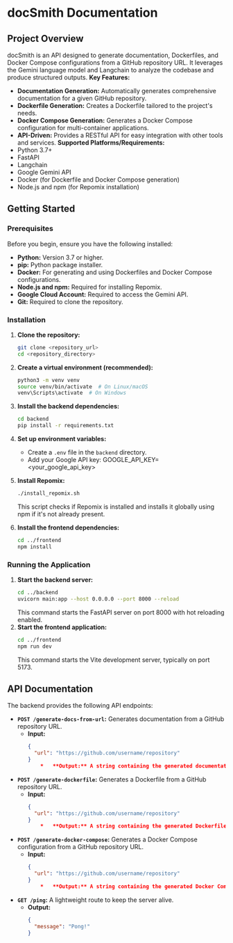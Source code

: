 # docSmith Documentation
## Project Overview
docSmith is an API designed to generate documentation, Dockerfiles, and Docker Compose configurations from a GitHub repository URL. It leverages the Gemini language model and Langchain to analyze the codebase and produce structured outputs.
**Key Features:**
*   **Documentation Generation:** Automatically generates comprehensive documentation for a given GitHub repository.
*   **Dockerfile Generation:** Creates a Dockerfile tailored to the project's needs.
*   **Docker Compose Generation:** Generates a Docker Compose configuration for multi-container applications.
*   **API-Driven:** Provides a RESTful API for easy integration with other tools and services.
**Supported Platforms/Requirements:**
*   Python 3.7+
*   FastAPI
*   Langchain
*   Google Gemini API
*   Docker (for Dockerfile and Docker Compose generation)
*   Node.js and npm (for Repomix installation)
## Getting Started
### Prerequisites
Before you begin, ensure you have the following installed:
*   **Python:** Version 3.7 or higher.
*   **pip:** Python package installer.
*   **Docker:** For generating and using Dockerfiles and Docker Compose configurations.
*   **Node.js and npm:** Required for installing Repomix.
*   **Google Cloud Account:** Required to access the Gemini API.
*   **Git:** Required to clone the repository.
### Installation
1.  **Clone the repository:**
    ```bash
    git clone <repository_url>
    cd <repository_directory>
    ```
2.  **Create a virtual environment (recommended):**
    ```bash
    python3 -m venv venv
    source venv/bin/activate  # On Linux/macOS
    venv\Scripts\activate  # On Windows
    ```
3.  **Install the backend dependencies:**
    ```bash
    cd backend
    pip install -r requirements.txt
    ```
4.  **Set up environment variables:**
    *   Create a `.env` file in the `backend` directory.
    *   Add your Google API key:
                GOOGLE_API_KEY=<your_google_api_key>
        
5.  **Install Repomix:**
    ```bash
    ./install_repomix.sh
    ```
    This script checks if Repomix is installed and installs it globally using npm if it's not already present.
6.  **Install the frontend dependencies:**
    ```bash
    cd ../frontend
    npm install
    ```
### Running the Application
1.  **Start the backend server:**
    ```bash
    cd ../backend
    uvicorn main:app --host 0.0.0.0 --port 8000 --reload
    ```
    This command starts the FastAPI server on port 8000 with hot reloading enabled.
2.  **Start the frontend application:**
    ```bash
    cd ../frontend
    npm run dev
    ```
    This command starts the Vite development server, typically on port 5173.

## API Documentation
The backend provides the following API endpoints:
*   **`POST /generate-docs-from-url`:** Generates documentation from a GitHub repository URL.
    *   **Input:**
        ```json
        {
          "url": "https://github.com/username/repository"
        }
            *   **Output:** A string containing the generated documentation in Markdown format.
*   **`POST /generate-dockerfile`:** Generates a Dockerfile from a GitHub repository URL.
    *   **Input:**
        ```json
        {
          "url": "https://github.com/username/repository"
        }
            *   **Output:** A string containing the generated Dockerfile.
*   **`POST /generate-docker-compose`:** Generates a Docker Compose configuration from a GitHub repository URL.
    *   **Input:**
        ```json
        {
          "url": "https://github.com/username/repository"
        }
            *   **Output:** A string containing the generated Docker Compose configuration in YAML format.
*   **`GET /ping`:** A lightweight route to keep the server alive.
    *   **Output:**
        ```json
        {
          "message": "Pong!"
        }
        
